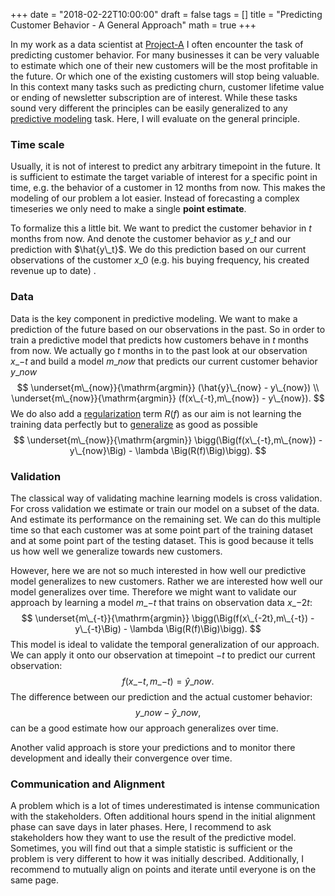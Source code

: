+++
date = "2018-02-22T10:00:00"
draft = false
tags = []
title = "Predicting Customer Behavior - A General Approach"
math = true
+++

In my work as a data scientist at [Project-A](https://www.project-a.com/) I often encounter the task of predicting customer behavior. For many businesses it can be very valuable to estimate which one of their new customers will be the most profitable in the future. Or which one of the existing customers will stop being valuable. In this context many tasks such as predicting churn, customer lifetime value or ending of newsletter subscription are of interest. While these tasks sound very different the principles can be easily generalized to any [predictive modeling](https://en.wikipedia.org/wiki/Predictive_analytics) task. Here, I will evaluate on the general principle.

### Time scale

Usually, it is not of interest to predict any arbitrary timepoint in the future. It is sufficient to estimate the target variable of interest for a specific point in time, e.g. the behavior of a customer in 12 months from now. This makes the modeling of our problem a lot easier. Instead of forecasting a complex timeseries we only need to make a single **point estimate**. 

To formalize this a little bit. We want to predict the customer behavior in $t$ months from now. And denote the customer behavior as $y\_t$ and our prediction with $\hat{y\_t}$. We do this prediction based on our current observations of the customer $x\_0$ (e.g. his buying frequency, his created revenue up to date) . 

### Data

Data is the key component in predictive modeling. We want to make a prediction of the future based on our observations in the past. So in order to train a predictive model that predicts how customers behave in $t$ months from now. We actually go $t$ months in to the past look at our observation $x\_{-t}$ and build a model $m\_{now}$ that predicts our current customer behavior $y\_{now}$
$$
\underset{m\_{now}}{\mathrm{argmin}} (\hat{y}\_{now} - y\_{now}) \\
\underset{m\_{now}}{\mathrm{argmin}} (f(x\_{-t},m\_{now}) - y\_{now}).
$$
We do also add a [regularization](https://en.wikipedia.org/wiki/Regularization\_(mathematics)) term $R(f)$ as our aim is not learning the training data perfectly but to [generalize](https://en.wikipedia.org/wiki/Generalization\_error) as good as possible
$$
\underset{m\_{now}}{\mathrm{argmin}} \bigg(\Big(f(x\_{-t},m\_{now}) - y\_{now}\Big) - \lambda \Big(R(f)\Big)\bigg).
$$

###  Validation

The classical way of validating machine learning models is cross validation. For cross validation we estimate or train our model on a subset of the data. And estimate its performance on the remaining set. We can do this multiple time so that each customer was at some point part of the training dataset and at some point part of the testing dataset. This is good because it tells us how well we generalize towards new customers. 

However, here we are not so much interested in how well our predictive model generalizes to new customers. Rather we are interested how well our model generalizes over time.  Therefore we might want to validate our approach by learning a model $m\_{-t}$ that trains on observation data $x\_{-2t}$:
$$
\underset{m\_{-t}}{\mathrm{argmin}} \bigg(\Big(f(x\_{-2t},m\_{-t}) - y\_{-t}\Big) - \lambda \Big(R(f)\Big)\bigg).
$$
This model is ideal to validate the temporal generalization of our approach. We can apply it onto our observation at timepoint $-t$ to predict our current observation:
$$
f(x\_{-t},m\_{-t}) = \hat{y}\_{now} .
$$
The difference between our prediction and the actual customer behavior:
$$
{y}\_{now} - \hat{y}\_{now} ,
$$
can be a good estimate how our approach generalizes over time. 

Another valid approach is store your predictions and to monitor there development and ideally their convergence over time.

### Communication and Alignment

A problem which is a lot of times underestimated is intense communication with the stakeholders. Often additional hours spend in the initial alignment phase can save days in later phases. Here, I recommend to ask stakeholders how they want to use the result of the predictive model. Sometimes, you will find out that a simple statistic is sufficient or the problem is very different to how it was initially described. Additionally, I recommend to mutually align on points and iterate until everyone is on the same page.       


